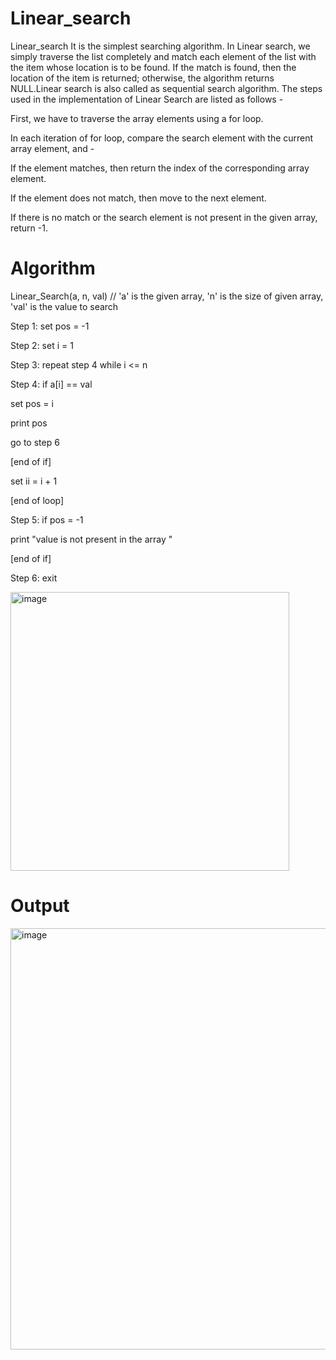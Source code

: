 # Linear_search
Linear_search
It is the simplest searching algorithm. In Linear search, we simply traverse the list completely and match each element of the list with the item whose location is to be found. If the match is found, then the location of the item is returned; otherwise, the algorithm returns NULL.Linear search is also called as sequential search algorithm. The steps used in the implementation of Linear Search are listed as follows -

First, we have to traverse the array elements using a for loop.

In each iteration of for loop, compare the search element with the current array element, and -

If the element matches, then return the index of the corresponding array element.

If the element does not match, then move to the next element.

If there is no match or the search element is not present in the given array, return -1.

# Algorithm
Linear_Search(a, n, val) // 'a' is the given array, 'n' is the size of given array, 'val' is the value to search

Step 1: set pos = -1

Step 2: set i = 1

Step 3: repeat step 4 while i <= n

Step 4: if a[i] == val

set pos = i

print pos

go to step 6

[end of if]

set ii = i + 1

[end of loop]

Step 5: if pos = -1

print "value is not present in the array "

[end of if]

Step 6: exit

<img width="446" alt="image" src="https://user-images.githubusercontent.com/113123292/234481496-039c523f-2998-4672-a4e1-017e73445e22.png">


# Output
<img width="674" alt="image" src="https://user-images.githubusercontent.com/113123292/234481594-c036cda6-7284-4eb0-8d8c-231c1448d33e.png">

